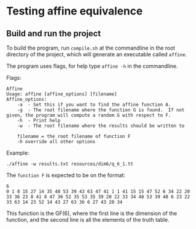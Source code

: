 # Testing affine equivalence

## Build and run the project
To build the program, run `compile.sh` at the commandline in the root directory
of the project, which will generate an executable called `affine`.

The program uses flags, for help type `affine -h` in the commandline.

Flags:
```text
Affine
Usage: affine [affine_options] [filename]
Affine_options:
	-a 	- Set this if you want to find the affine function A.
	-g 	- The root filename where the function G is found.	If not given, the program will compute a random G with respect to F.
	-h 	- Print help
	-w 	- The root filename where the results should be written to

	filename = the root filename of function F
	-h override all other options
```

Example:
```shell
./affine -w results.txt resources/dim6/q_6_1.tt
```

The `function F` is expected to be on the format:
```text
6
0 1 8 15 27 14 35 48 53 39 43 63 47 41 1 1 41 15 15 47 52 6 34 22 20 33 36 23 8 41 8 47 36 52 35 53 35 39 20 22 33 34 48 53 39 48 6 23 22 33 63 14 23 52 14 43 27 63 36 6 27 43 20 34 
```
This function is the GF(6), where the first line is the dimension of the function, and the second line is all the elements of the truth table.

